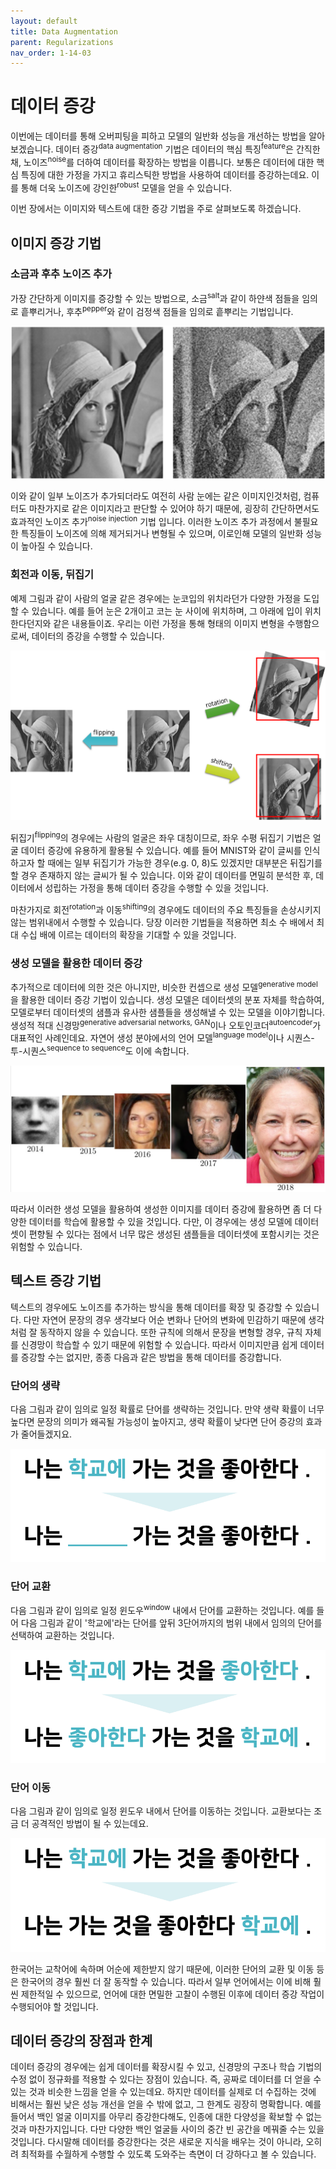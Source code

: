 ```yaml
---
layout: default
title: Data Augmentation
parent: Regularizations
nav_order: 1-14-03
---
```


# 데이터 증강

이번에는 데이터를 통해 오버피팅을 피하고 모델의 일반화 성능을 개선하는 방법을 알아보겠습니다.
데이터 증강<sup>data augmentation</sup> 기법은 데이터의 핵심 특징<sup>feature</sup>은 간직한 채, 노이즈<sup>noise</sup>를 더하여 데이터를 확장하는 방법을 이릅니다.
보통은 데이터에 대한 핵심 특징에 대한 가정을 가지고 휴리스틱한 방법을 사용하여 데이터를 증강하는데요.
이를 통해 더욱 노이즈에 강인한<sup>robust</sup> 모델을 얻을 수 있습니다.

이번 장에서는 이미지와 텍스트에 대한 증강 기법을 주로 살펴보도록 하겠습니다.

## 이미지 증강 기법

### 소금과 후추 노이즈 추가

가장 간단하게 이미지를 증강할 수 있는 방법으로, 소금<sup>salt</sup>과 같이 하얀색 점들을 임의로 흩뿌리거나, 후추<sup>pepper</sup>와 같이 검정색 점들을 임의로 흩뿌리는 기법입니다.

![](../../assets/images/1-14/03-salt_n_pepper.png)

이와 같이 일부 노이즈가 추가되더라도 여전히 사람 눈에는 같은 이미지인것처럼, 컴퓨터도 마찬가지로 같은 이미지라고 판단할 수 있어야 하기 때문에, 굉장히 간단하면서도 효과적인 노이즈 추가<sup>noise injection</sup> 기법 입니다. 이러한 노이즈 추가 과정에서 불필요한 특징들이 노이즈에 의해 제거되거나 변형될 수 있으며, 이로인해 모델의 일반화 성능이 높아질 수 있습니다.

### 회전과 이동, 뒤집기

예제 그림과 같이 사람의 얼굴 같은 경우에는 눈코입의 위치라던가 다양한 가정을 도입할 수 있습니다.
예를 들어 눈은 2개이고 코는 눈 사이에 위치하며, 그 아래에 입이 위치한다던지와 같은 내용들이죠.
우리는 이런 가정을 통해 형태의 이미지 변형을 수행함으로써, 데이터의 증강을 수행할 수 있습니다.

![](../../assets/images/1-14/03-rotation_n_shifting.png)

뒤집기<sup>flipping</sup>의 경우에는 사람의 얼굴은 좌우 대칭이므로, 좌우 수평 뒤집기 기법은 얼굴 데이터 증강에 유용하게 활용될 수 있습니다.
예를 들어 MNIST와 같이 글씨를 인식하고자 할 때에는 일부 뒤집기가 가능한 경우(e.g. 0, 8)도 있겠지만 대부분은 뒤집기를 할 경우 존재하지 않는 글씨가 될 수 있습니다.
이와 같이 데이터를 면밀히 분석한 후, 데이터에서 성립하는 가정을 통해 데이터 증강을 수행할 수 있을 것입니다.

마찬가지로 회전<sup>rotation</sup>과 이동<sup>shifting</sup>의 경우에도 데이터의 주요 특징들을 손상시키지 않는 범위내에서 수행할 수 있습니다.
당장 이러한 기법들을 적용하면 최소 수 배에서 최대 수십 배에 이르는 데이터의 확장을 기대할 수 있을 것입니다.

### 생성 모델을 활용한 데이터 증강

추가적으로 데이터에 의한 것은 아니지만, 비슷한 컨셉으로 생성 모델<sup>generative model</sup>을 활용한 데이터 증강 기법이 있습니다.
생성 모델은 데이터셋의 분포 자체를 학습하여, 모델로부터 데이터셋의 샘플과 유사한 샘플들을 생성해낼 수 있는 모델을 이야기합니다.
생성적 적대 신경망<sup>generative adversarial networks, GAN</sup>이나 오토인코더<sup>autoencoder</sup>가 대표적인 사례인데요.
자연어 생성 분야에서의 언어 모델<sup>language model</sup>이나 시퀀스-투-시퀀스<sup>sequence to sequence</sup>도 이에 속합니다.

![](../../assets/images/1-14/03-generative_model.png)

따라서 이러한 생성 모델을 활용하여 생성한 이미지를 데이터 증강에 활용하면 좀 더 다양한 데이터를 학습에 활용할 수 있을 것입니다.
다만, 이 경우에는 생성 모델에 데이터셋이 편향될 수 있다는 점에서 너무 많은 생성된 샘플들을 데이터셋에 포함시키는 것은 위험할 수 있습니다.

## 텍스트 증강 기법

텍스트의 경우에도 노이즈를 추가하는 방식을 통해 데이터를 확장 및 증강할 수 있습니다.
다만 자연어 문장의 경우 생각보다 어순 변화나 단어의 변화에 민감하기 때문에 생각처럼 잘 동작하지 않을 수 있습니다.
또한 규칙에 의해서 문장을 변형할 경우, 규칙 자체를 신경망이 학습할 수 있기 때문에 위험할 수 있습니다.
따라서 이미지만큼 쉽게 데이터를 증강할 수는 없지만, 종종 다음과 같은 방법을 통해 데이터를 증강합니다.

### 단어의 생략

다음 그림과 같이 임의로 일정 확률로 단어를 생략하는 것입니다.
만약 생략 확률이 너무 높다면 문장의 의미가 왜곡될 가능성이 높아지고, 생략 확률이 낮다면 단어 증강의 효과가 줄어들겠지요.

![](../../assets/images/1-14/03-drop_token.png)

### 단어 교환

다음 그림과 같이 임의로 일정 윈도우<sup>window</sup> 내에서 단어를 교환하는 것입니다.
예를 들어 다음 그림과 같이 '학교에'라는 단어를 앞뒤 3단어까지의 범위 내에서 임의의 단어를 선택하여 교환하는 것입니다.

![](../../assets/images/1-14/03-exchange_token.png)

### 단어 이동

다음 그림과 같이 임의로 일정 윈도우 내에서 단어를 이동하는 것입니다.
교환보다는 조금 더 공격적인 방법이 될 수 있는데요.

![](../../assets/images/1-14/03-move_token.png)

한국어는 교착어에 속하며 어순에 제한받지 않기 때문에, 이러한 단어의 교환 및 이동 등은 한국어의 경우 훨씬 더 잘 동작할 수 있습니다.
따라서 일부 언어에서는 이에 비해 훨씬 제한적일 수 있으므로, 언어에 대한 면밀한 고찰이 수행된 이후에 데이터 증강 작업이 수행되어야 할 것입니다.

## 데이터 증강의 장점과 한계

데이터 증강의 경우에는 쉽게 데이터를 확장시킬 수 있고, 신경망의 구조나 학습 기법의 수정 없이 정규화를 적용할 수 있다는 장점이 있습니다.
즉, 공짜로 데이터를 더 얻을 수 있는 것과 비슷한 느낌을 얻을 수 있는데요.
하지만 데이터를 실제로 더 수집하는 것에 비해서는 훨씬 낮은 성능 개선을 얻을 수 밖에 없고, 그 한계도 굉장히 명확합니다.
예를 들어서 백인 얼굴 이미지를 아무리 증강한다해도, 인종에 대한 다양성을 확보할 수 없는 것과 마찬가지입니다.
다만 다양한 백인 얼굴들 사이의 중간 빈 공간을 메꿔줄 수는 있을 것입니다.
다시말해 데이터를 증강한다는 것은 새로운 지식을 배우는 것이 아니라, 오히려 최적화를 수월하게 수행할 수 있도록 도와주는 측면이 더 강하다고 볼 수 있습니다.
